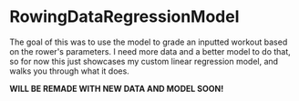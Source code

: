 # RowingDataRegressionModel
The goal of this was to use the model to grade an inputted workout based on the rower's parameters. I need more data and a better model to do that, so for now this just showcases my custom linear regression model, and walks you through what it does. 


**WILL BE REMADE WITH NEW DATA AND MODEL SOON!**
